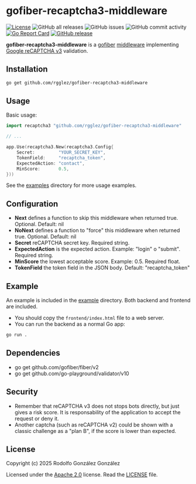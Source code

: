 # gofiber-recaptcha3-middleware

[![License](https://img.shields.io/badge/License-Apache_2.0-blue.svg)](https://opensource.org/licenses/Apache-2.0)
![GitHub all releases](https://img.shields.io/github/downloads/rgglez/gofiber-recaptcha3-middleware/total)
![GitHub issues](https://img.shields.io/github/issues/rgglez/gofiber-recaptcha3-middleware)
![GitHub commit activity](https://img.shields.io/github/commit-activity/y/rgglez/gofiber-recaptcha3-middleware)
[![Go Report Card](https://goreportcard.com/badge/github.com/rgglez/gofiber-recaptcha3-middleware)](https://goreportcard.com/report/github.com/rgglez/gofiber-recaptcha3-middleware)
[![GitHub release](https://img.shields.io/github/release/rgglez/gofiber-recaptcha3-middleware.svg)](https://github.com/rgglez/gofiber-recaptcha3-middleware/releases/)

**gofiber-recaptcha3-middleware** is a [gofiber](https://gofiber.io/) [middleware](https://docs.gofiber.io/category/-middleware/) implementing [Google reCAPTCHA v3](https://developers.google.com/recaptcha/docs/v3?hl=es-419) validation.

## Installation

```bash
go get github.com/rgglez/gofiber-recaptcha3-middleware
```

## Usage

Basic usage:

```go
import recaptcha3 "github.com/rgglez/gofiber-recaptcha3-middleware"

// ...

app.Use(recaptcha3.New(recaptcha3.Config{
	Secret:         "YOUR_SECRET_KEY",
	TokenField:     "recaptcha_token",
	ExpectedAction: "contact",
	MinScore:       0.5,
}))
```

See the [examples](examples/) directory for more usage examples.

## Configuration

* **Next** defines a function to skip this middleware when returned true. Optional. Default: nil
* **NoNext** defines a function to "force" this middleware when returned true.  Optional. Default: nil
* **Secret** reCAPTCHA secret key. Required string.
* **ExpectedAction** is the expected action. Example: "login" o "submit". Required string.
* **MinScore** the lowest acceptable score. Example: 0.5. Required float.
* **TokenField** the token field in the JSON body. Default: "recaptcha_token"	

## Example

An example is included in the [example](example/) directory. Both backend and frontend are included. 

* You should copy the ```frontend/index.html``` file to a web server.
* You can run the backend as a normal Go app:

```bash
go run .
```

## Dependencies

* go get github.com/gofiber/fiber/v2
* go get github.com/go-playground/validator/v10

## Security

* Remember that reCAPTCHA v3 does not stops bots directly, but just gives a risk score. It is responsability of the application to accept the request or deny it.
* Another captcha (such as reCAPTCHA v2) could be shown with a classic challenge as a "plan B", if the score is lower than expected. 

## License

Copyright (c) 2025 Rodolfo González González

Licensed under the [Apache 2.0](LICENSE) license. Read the [LICENSE](LICENSE) file.

